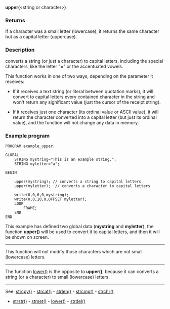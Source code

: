 **upper(**&lt;string or character&gt;**)**

### Returns

If a character was a small letter (lowercase), it returns the
same character but as a capital letter (uppercase).

### Description

converts a string (or just a character) to capital letters, including the special
characters, like the letter &quot;&plusmn;&quot; or the accentuated vowels.

This function works in one of two ways, depending on the parameter it receives:

- If it receives a text string (or literal between quotation marks), it will convert to
capital letters every contained character in the string and won't return
any significant value (just the cursor of the receipt string).

- If it receives just one character (its ordinal value or ASCII value), it will return the
character converted into a capital letter (but just its ordinal value), and the function
will not change any data in memory.

### Example program
```
PROGRAM example_upper;

GLOBAL
    STRING mystring="This is an example string.";
    STRING myletter="a";

BEGIN

    upper(mystring); // converts a string to capital letters
    upper(myletter);  // converts a character to capital letters

    write(0,0,0,0,mystring);
    write(0,0,10,0,OFFSET myletter);
    LOOP
        FRAME;
    END
END
```


This example has defined two global data (**mystring** and **myletter**), the
function **upper()** will be used to convert it to capital letters, and then
it will be shown on screen.

---------------------------------------


This function will not modify those characters which are not small (lowercase) letters.

---------------------------------------


The function [lower()](lower().md) is the opposite to **upper()**, because it can converts
a string (or a character) to small (lowercase) letters.

---------------------------------------
See: [strcpy()](strcpy().md) - [strcat()](strcat().md) - [strlen()](strlen().md) - [strcmp()](strcmp().md) - [strchr()](strchr().md)
- [strstr()](strstr().md) - [strset()](strset().md) - [lower()](lower().md) - [strdel()](strdel().md)

